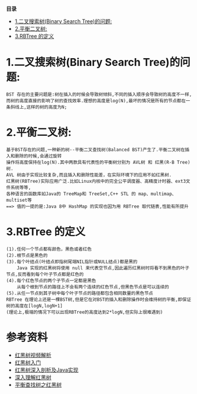 <!-- START doctoc generated TOC please keep comment here to allow auto update -->
<!-- DON'T EDIT THIS SECTION, INSTEAD RE-RUN doctoc TO UPDATE -->
**目录**

- [1.二叉搜索树(Binary Search Tree)的问题:](#1%E4%BA%8C%E5%8F%89%E6%90%9C%E7%B4%A2%E6%A0%91binary-search-tree%E7%9A%84%E9%97%AE%E9%A2%98)
- [2.平衡二叉树:](#2%E5%B9%B3%E8%A1%A1%E4%BA%8C%E5%8F%89%E6%A0%91)
- [3.RBTree 的定义](#3rbtree-%E7%9A%84%E5%AE%9A%E4%B9%89)

<!-- END doctoc generated TOC please keep comment here to allow auto update -->

# 1.二叉搜索树(Binary Search Tree)的问题:
	BST 存在的主要问题是:树在插入的时候会导致树倾斜,不同的插入顺序会导致树的高度不一样,
	而树的高度直接的影响了树的查找效率.理想的高度是log(N),最坏的情况是所有的节点都在一条斜线上,这样的树的高度为N;
# 2.平衡二叉树:
	基于BST存在的问题,一种新的树--平衡二叉查找树(Balanced BST)产生了.平衡二叉树在插入和删除的时候,会通过旋转
	操作将高度保持在log(N).其中两款具有代表性的平衡树分别为 AVL树 和 红黑(R-B Tree)树.
	AVL 树由于实现比较复杂,而且插入和删除性能差，在实际环境下的应用不如红黑树.
	红黑树(RBTree)实际应用广泛.比如Linux内核中的完全公平调度器、高精度计时器、ext3文件系统等等,
	各种语言的函数库如Java的 TreeMap和 TreeSet,C++ STL 的 map、multimap、multiset等
	==> 值的一提的是:Java 8中 HashMap 的实现也因为用 RBTree 取代链表,性能有所提升
# 3.RBTree 的定义
	(1).任何一个节点都有颜色，黑色或者红色
	(2).根节点是黑色的
	(3).每个叶结点(叶结点即指树尾端NIL指针或NULL结点)都是黑的
		Java 实现的红黑树将使用 null 来代表空节点,因此遍历红黑树时将看不到黑色的叶子节点,反而看到每个叶子节点都是红色的
	(4).每个红色节点的两个子节点一定都是黑色
		从每个根到节点的路径上不会有两个连续的红色节点,但黑色节点是可以连续的
	(5).从任一节点到其子树中每个叶子节点的路径都包含相同数量的黑色节点
	RBTree 在理论上还是一棵BST树,但是它在对BST的插入和删除操作时会维持树的平衡,即保证树的高度在[logN,logN+1]
	(理论上,极端的情况下可以出现RBTree的高度达到2*logN,但实际上很难遇到)


# 参考资料

 * [红黑树视频解析](http://www.csanimated.com/animation.php?t=Red-black_tree)
 * [红黑树入门](http://blog.csdn.net/v_JULY_v/article/details/6105630)
 * [红黑树深入剖析及Java实现](http://tech.meituan.com/redblack-tree.html)
 * [深入理解红黑树](http://blog.csdn.net/u011240877/article/details/53329023)
 * [平衡查找树之红黑树](http://www.cnblogs.com/yangecnu/p/Introduce-Red-Black-Tree.html)






